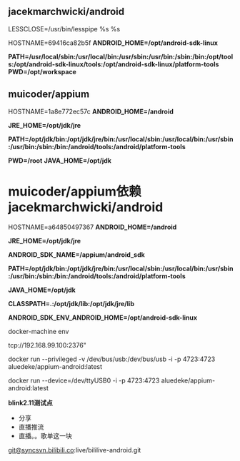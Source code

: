 

## jacekmarchwicki/android

LESSCLOSE=/usr/bin/lesspipe %s %s

HOSTNAME=69416ca82b5f
**ANDROID_HOME=/opt/android-sdk-linux**

**PATH=/usr/local/sbin:/usr/local/bin:/usr/sbin:/usr/bin:/sbin:/bin:/opt/tools:/opt/android-sdk-linux/tools:/opt/android-sdk-linux/platform-tools**
**PWD=/opt/workspace**




## muicoder/appium 

HOSTNAME=1a8e772ec57c
**ANDROID_HOME=/android**

**JRE_HOME=/opt/jdk/jre**

**PATH=/opt/jdk/bin:/opt/jdk/jre/bin:/usr/local/sbin:/usr/local/bin:/usr/sbin:/usr/bin:/sbin:/bin:/android/tools:/android/platform-tools**

**PWD=/root**
**JAVA_HOME=/opt/jdk**






#  muicoder/appium依赖 jacekmarchwicki/android



HOSTNAME=a64850497367
**ANDROID_HOME=/android**


**JRE_HOME=/opt/jdk/jre**

**ANDROID_SDK_NAME=/appium/android_sdk**


**PATH=/opt/jdk/bin:/opt/jdk/jre/bin:/usr/local/sbin:/usr/local/bin:/usr/sbin:/usr/bin:/sbin:/bin:/android/tools:/android/platform-tools**

**JAVA_HOME=/opt/jdk**

**CLASSPATH=.:/opt/jdk/lib:/opt/jdk/jre/lib**

**ANDROID_SDK_ENV_ANDROID_HOME=/opt/android-sdk-linux**




docker-machine env 

tcp://192.168.99.100:2376"



docker run --privileged -v /dev/bus/usb:/dev/bus/usb -i -p 4723:4723 aluedeke/appium-android:latest



docker run --device=/dev/ttyUSB0 -i -p 4723:4723 aluedeke/appium-android:latest





**blink2.11测试点** 



* 分享
* 直播推流
* 直播。。歌单这一块



git@syncsvn.bilibili.co:live/bililive-android.git









